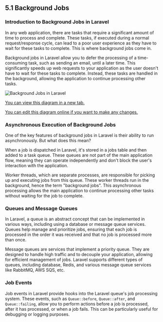 ## 5.1 Background Jobs 

### Introduction to Background Jobs in Laravel

In any web application, there are tasks that require a significant amount of time to process and complete. These tasks, if executed during a normal request/response cycle, can lead to a poor user experience as they have to wait for these tasks to complete. This is where background jobs come in.

Background jobs in Laravel allow you to defer the processing of a time-consuming task, such as sending an email, until a later time. This significantly speeds up web requests to your application as the user doesn't have to wait for these tasks to complete. Instead, these tasks are handled in the background, allowing the application to continue processing other tasks.

![Background Jobs in Laravel](https://showme.redstarplugin.com/d/nhPfML1J)

[You can view this diagram in a new tab.](https://showme.redstarplugin.com/d/nhPfML1J)

[You can edit this diagram online if you want to make any changes.](https://showme.redstarplugin.com/s/kzIH0I2r)

### Asynchronous Execution of Background Jobs

One of the key features of background jobs in Laravel is their ability to run asynchronously. But what does this mean?

When a job is dispatched in Laravel, it's stored in a jobs table and then added to a task queue. These queues are not part of the main application flow, meaning they can operate independently and don't block the user's interaction with the application.

Worker threads, which are separate processes, are responsible for picking up and executing jobs from this queue. These worker threads run in the background, hence the term "background jobs". This asynchronous processing allows the main application to continue processing other tasks without waiting for the job to complete.

### Queues and Message Queues

In Laravel, a queue is an abstract concept that can be implemented in various ways, including using a database or message queue services. Queues help manage and prioritize jobs, ensuring that each job is processed in the order it was received and that no job is processed more than once.

Message queues are services that implement a priority queue. They are designed to handle high traffic and to decouple your application, allowing for efficient management of jobs. Laravel supports different types of queues, including database, Redis, and various message queue services like RabbitMQ, AWS SQS, etc.

### Job Events

Job events in Laravel provide hooks into the Laravel queue's job processing system. These events, such as `Queue::before`, `Queue::after`, and `Queue::failing`, allow you to perform actions before a job is processed, after it has processed, or when a job fails. This can be particularly useful for debugging or logging purposes.


